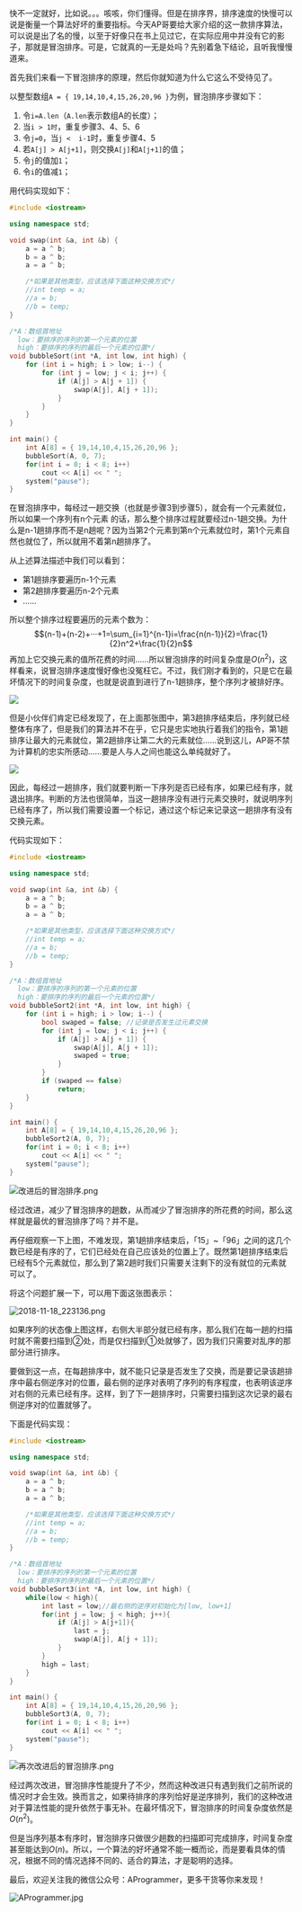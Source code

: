快不一定就好，比如说。。。咳咳，你们懂得。但是在排序界，排序速度的快慢可以说是衡量一个算法好坏的重要指标。今天AP哥要给大家介绍的这一款排序算法，可以说是出了名的慢，以至于好像只在书上见过它，在实际应用中并没有它的影子，那就是冒泡排序。可是，它就真的一无是处吗？先别着急下结论，且听我慢慢道来。

首先我们来看一下冒泡排序的原理，然后你就知道为什么它这么不受待见了。

以整型数组`A = { 19,14,10,4,15,26,20,96 }`为例，冒泡排序步骤如下：

1. 令`i=A.len`（`A.len`表示数组A的长度）；
2. 当`i > 1时`，重复步骤3、4、5、6
3. 令`j=0`，当`j <  i-1`时，重复步骤4、5
4. 若`A[j] > A[j+1]`，则交换`A[j]`和`A[j+1]`的值；
5. 令`j`的值加`1`；
6. 令`i`的值减`1`；

用代码实现如下：
```C++
#include <iostream>

using namespace std;

void swap(int &a, int &b) {
	a = a ^ b;
	b = a ^ b;
	a = a ^ b;

	/*如果是其他类型，应该选择下面这种交换方式*/
	//int temp = a;
	//a = b;
	//b = temp;
}

/*A：数组首地址
  low：要排序的序列的第一个元素的位置
  high：要排序的序列的最后一个元素的位置*/
void bubbleSort(int *A, int low, int high) {
	for (int i = high; i > low; i--) {
		for (int j = low; j < i; j++) {
			if (A[j] > A[j + 1]) {
				swap(A[j], A[j + 1]);
			}
		}
	}
}

int main() {
	int A[8] = { 19,14,10,4,15,26,20,96 };
	bubbleSort(A, 0, 7);
	for(int i = 0; i < 8; i++)
		cout << A[i] << " ";
	system("pause");
}
```

在冒泡排序中，每经过一趟交换（也就是步骤3到步骤5），就会有一个元素就位，所以如果一个序列有n个元素 的话，那么整个排序过程就要经过n-1趟交换。为什么是n-1趟排序而不是n趟呢？因为当第2个元素到第n个元素就位时，第1个元素自然也就位了，所以就用不着第n趟排序了。

从上述算法描述中我们可以看到：
- 第1趟排序要遍历n-1个元素
- 第2趟排序要遍历n-2个元素
- ……

所以整个排序过程要遍历的元素个数为：
$$(n-1)+(n-2)+···+1=\sum_{i=1}^{n-1}i=\frac{n(n-1)}{2}=\frac{1}{2}n^2+\frac{1}{2}n$$
再加上它交换元素的值所花费的时间……所以冒泡排序的时间复杂度是$O(n^2)$，这样看来，说冒泡排序速度慢好像也没冤枉它。不过，我们刚才看到的，只是它在最坏情况下的时间复杂度，也就是说直到进行了n-1趟排序，整个序列才被排好序。

![](https://github.com/YoungYo/Algorithm/blob/master/Images/3-%E5%86%92%E6%B3%A1%E6%8E%92%E5%BA%8F%E7%9A%84%E4%B8%80%E6%AC%A1%E8%87%AA%E6%88%91%E6%95%91%E8%B5%8E/1.png?raw=true)

但是小伙伴们肯定已经发现了，在上面那张图中，第3趟排序结束后，序列就已经整体有序了，但是我们的算法并不在乎，它只是忠实地执行着我们的指令，第1趟排序让最大的元素就位，第2趟排序让第二大的元素就位……说到这儿，AP哥不禁为计算机的忠实所感动……要是人与人之间也能这么单纯就好了。

![](https://github.com/YoungYo/Algorithm/blob/master/Images/3-%E5%86%92%E6%B3%A1%E6%8E%92%E5%BA%8F%E7%9A%84%E4%B8%80%E6%AC%A1%E8%87%AA%E6%88%91%E6%95%91%E8%B5%8E/2.jpg?raw=true)

因此，每经过一趟排序，我们就要判断一下序列是否已经有序，如果已经有序，就退出排序。判断的方法也很简单，当这一趟排序没有进行元素交换时，就说明序列已经有序了，所以我们需要设置一个标记，通过这个标记来记录这一趟排序有没有交换元素。

代码实现如下：
```c++
#include <iostream>

using namespace std;

void swap(int &a, int &b) {
	a = a ^ b;
	b = a ^ b;
	a = a ^ b;

	/*如果是其他类型，应该选择下面这种交换方式*/
	//int temp = a;
	//a = b;
	//b = temp;
}

/*A：数组首地址
  low：要排序的序列的第一个元素的位置
  high：要排序的序列的最后一个元素的位置*/
void bubbleSort2(int *A, int low, int high) {
	for (int i = high; i > low; i--) {
		bool swaped = false; //记录是否发生过元素交换
		for (int j = low; j < i; j++) {
			if (A[j] > A[j + 1]) {
				swap(A[j], A[j + 1]);
				swaped = true;
			}
		}
		if (swaped == false)
			return;
	}
}

int main() {
	int A[8] = { 19,14,10,4,15,26,20,96 };
	bubbleSort2(A, 0, 7);
	for(int i = 0; i < 8; i++)
		cout << A[i] << " ";
	system("pause");
}
```



![改进后的冒泡排序.png](https://github.com/YoungYo/Algorithm/blob/master/Images/3-%E5%86%92%E6%B3%A1%E6%8E%92%E5%BA%8F%E7%9A%84%E4%B8%80%E6%AC%A1%E8%87%AA%E6%88%91%E6%95%91%E8%B5%8E/3.png?raw=true)

经过改进，减少了冒泡排序的趟数，从而减少了冒泡排序的所花费的时间，那么这样就是最优的冒泡排序了吗？并不是。

再仔细观察一下上图，不难发现，第1趟排序结束后，「15」~「96」之间的这几个数已经是有序的了，它们已经处在自己应该处的位置上了。既然第1趟排序结束后已经有5个元素就位，那么到了第2趟时我们只需要关注剩下的没有就位的元素就可以了。

将这个问题扩展一下，可以用下面这张图表示：

![2018-11-18_223136.png](https://github.com/YoungYo/Algorithm/blob/master/Images/3-%E5%86%92%E6%B3%A1%E6%8E%92%E5%BA%8F%E7%9A%84%E4%B8%80%E6%AC%A1%E8%87%AA%E6%88%91%E6%95%91%E8%B5%8E/1.png?raw=true)



如果序列的状态像上图这样，右侧大半部分就已经有序，那么我们在每一趟的扫描时就不需要扫描到②处，而是仅扫描到①处就够了，因为我们只需要对乱序的那部分进行排序。

要做到这一点，在每趟排序中，就不能只记录是否发生了交换，而是要记录该趟排序中最右侧逆序对的位置，最右侧的逆序对表明了序列的有序程度，也表明该逆序对右侧的元素已经有序。这样，到了下一趟排序时，只需要扫描到这次记录的最右侧逆序对的位置就够了。

下面是代码实现：
```C++
#include <iostream>

using namespace std;

void swap(int &a, int &b) {
	a = a ^ b;
	b = a ^ b;
	a = a ^ b;

	/*如果是其他类型，应该选择下面这种交换方式*/
	//int temp = a;
	//a = b;
	//b = temp;
}

/*A：数组首地址
  low：要排序的序列的第一个元素的位置
  high：要排序的序列的最后一个元素的位置*/
void bubbleSort3(int *A, int low, int high) {
    while(low < high){
	    int last = low;//最右侧的逆序对初始化为[low, low+1]
        for(int j = low; j < high; j++){
            if (A[j] > A[j+1]){
                last = j;
                swap(A[j], A[j + 1]);
            }
        }
		high = last;
    }
}

int main() {
	int A[8] = { 19,14,10,4,15,26,20,96 };
	bubbleSort3(A, 0, 7);
	for(int i = 0; i < 8; i++)
		cout << A[i] << " ";
	system("pause");
}
```



![再次改进后的冒泡排序.png](https://github.com/YoungYo/Algorithm/blob/master/Images/3-%E5%86%92%E6%B3%A1%E6%8E%92%E5%BA%8F%E7%9A%84%E4%B8%80%E6%AC%A1%E8%87%AA%E6%88%91%E6%95%91%E8%B5%8E/5.png?raw=true)

经过两次改进，冒泡排序性能提升了不少，然而这种改进只有遇到我们之前所说的情况时才会生效。换而言之，如果待排序的序列恰好是逆序排列，我们的这种改进对于算法性能的提升依然于事无补。在最坏情况下，冒泡排序的时间复杂度依然是$O(n^2)$。

但是当序列基本有序时，冒泡排序只做很少趟数的扫描即可完成排序，时间复杂度甚至能达到$O(n)$。所以，一个算法的好坏通常不能一概而论，而是要看具体的情况，根据不同的情况选择不同的、适合的算法，才是聪明的选择。

最后，欢迎关注我的微信公众号：AProgrammer，更多干货等你来发现！

![AProgrammer.jpg](https://github.com/YoungYo/Algorithm/blob/master/Images/3-%E5%86%92%E6%B3%A1%E6%8E%92%E5%BA%8F%E7%9A%84%E4%B8%80%E6%AC%A1%E8%87%AA%E6%88%91%E6%95%91%E8%B5%8E/6.png?raw=true)